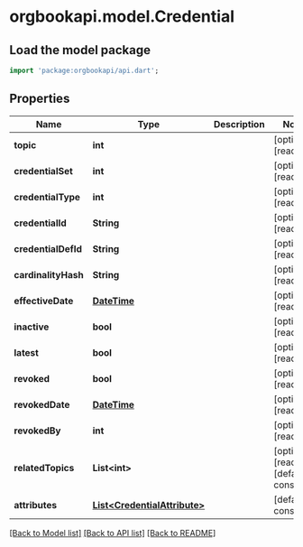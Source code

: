 # orgbookapi.model.Credential

## Load the model package
```dart
import 'package:orgbookapi/api.dart';
```

## Properties
Name | Type | Description | Notes
------------ | ------------- | ------------- | -------------
**topic** | **int** |  | [optional] [readonly] 
**credentialSet** | **int** |  | [optional] [readonly] 
**credentialType** | **int** |  | [optional] [readonly] 
**credentialId** | **String** |  | [optional] [readonly] 
**credentialDefId** | **String** |  | [optional] [readonly] 
**cardinalityHash** | **String** |  | [optional] [readonly] 
**effectiveDate** | [**DateTime**](DateTime.md) |  | [optional] [readonly] 
**inactive** | **bool** |  | [optional] [readonly] 
**latest** | **bool** |  | [optional] [readonly] 
**revoked** | **bool** |  | [optional] [readonly] 
**revokedDate** | [**DateTime**](DateTime.md) |  | [optional] [readonly] 
**revokedBy** | **int** |  | [optional] [readonly] 
**relatedTopics** | **List&lt;int&gt;** |  | [optional] [readonly] [default to const []]
**attributes** | [**List&lt;CredentialAttribute&gt;**](CredentialAttribute.md) |  | [default to const []]

[[Back to Model list]](../README.md#documentation-for-models) [[Back to API list]](../README.md#documentation-for-api-endpoints) [[Back to README]](../README.md)


